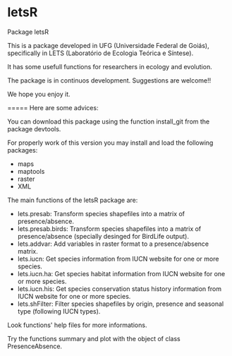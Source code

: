 letsR
=====

Package letsR

This is a package developed in UFG (Universidade Federal de Goiás), 
specifically in LETS (Laboratório de Ecologia Teórica e Síntese).

It has some usefull functions for researchers in ecology and evolution.

The package is in continuos development. Suggestions are welcome!!

We hope you enjoy it.


=====
Here are some advices:

You can download this package using the function install_git from the package devtools. 

For properly work of this version you may install and load the following packages:
- maps
- maptools
- raster
- XML

The main functions of the letsR package are:

- lets.presab: Transform species shapefiles into a matrix of presence/absence. 
- lets.presab.birds: Transform species shapefiles into a matrix of presence/absence (specially desinged for BirdLife output).
- lets.addvar: Add variables in raster format to a presence/absence matrix.
- lets.iucn: Get species information from IUCN website for one or more species.
- lets.iucn.ha: Get species habitat information from IUCN website for one or more species.
- lets.iucn.his: Get species conservation status history information from IUCN website for one or more species.
- lets.shFilter: Filter species shapefiles by origin, presence and seasonal type (following IUCN types).

Look functions' help files for more informations.

Try the functions summary and plot with the object of class PresenceAbsence.

